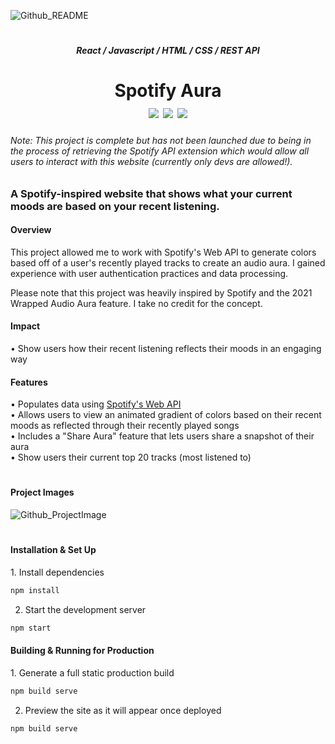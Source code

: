 ![Github_README](https://user-images.githubusercontent.com/73635827/179317988-86d25a63-293f-4c55-8202-eb913a51d452.png)
<h1></h1>

<h5 align="center">React / Javascript / HTML / CSS / REST API</h5>
<h1 align="center">Spotify Aura<br>
  <a href="http://www.arianadaris.com/work" target="_blank"><img src="https://img.shields.io/badge/Read About Project-informational?style=flat&logo=java&logoColor=white&color=62BDA8" /></a>
  <a href="https://www.figma.com/file/RHF45LvaJhiOT7nftlNYB3/Spotify-Aura?node-id=0%3A1" target="_blank"><img src="https://img.shields.io/badge/View Prototype-informational?style=flat&logo=java&logoColor=white&color=62BDA8" /></a>
  <a href="https://dribbble.com/shots/18786341-Spotify-Aura" target="_blank"><img src="https://img.shields.io/badge/View Dribbble-informational?style=flat&logo=java&logoColor=white&color=62BDA8" /></a>
</h1>
<h6>Note: This project is complete but has not been launched due to being in the process of retrieving the Spotify API extension which would allow all users to interact with this website (currently only devs are allowed!).</h6>
<h3>A Spotify-inspired website that shows what your current moods are based on your recent listening.</h3>

<h4>Overview</h4>
<p>This project allowed me to work with Spotify's Web API to generate colors based off of a user's recently played tracks to create an audio aura. I gained experience with user authentication practices and data processing.</p>

<p>Please note that this project was heavily inspired by Spotify and the 2021 Wrapped Audio Aura feature. I take no credit for the concept.</p>

<h4>Impact</h4>
  • Show users how their recent listening reflects their moods in an engaging way<br>

<h4>Features</h4>
  • Populates data using <a href="https://developer.spotify.com/documentation/web-api/">Spotify's Web API</a><br>
  • Allows users to view an animated gradient of colors based on their recent moods as reflected through their recently played songs<br>
  • Includes a "Share Aura" feature that lets users share a snapshot of their aura<br>
  • Show users their current top 20 tracks (most listened to)<br>
<h1></h1>

<h4>Project Images</h4>

![Github_ProjectImage](https://user-images.githubusercontent.com/73635827/179318532-6c7ae8e8-e6b5-4a85-bc7f-dfea181ff8db.png)

<h1></h1>

<h4>Installation & Set Up</h4>
1. Install dependencies

```sh
npm install
```

2. Start the development server

```sh
npm start
```

<h4>Building & Running for Production</h4>
1. Generate a full static production build

```sh
npm build serve
```

2. Preview the site as it will appear once deployed

```sh
npm build serve
```
